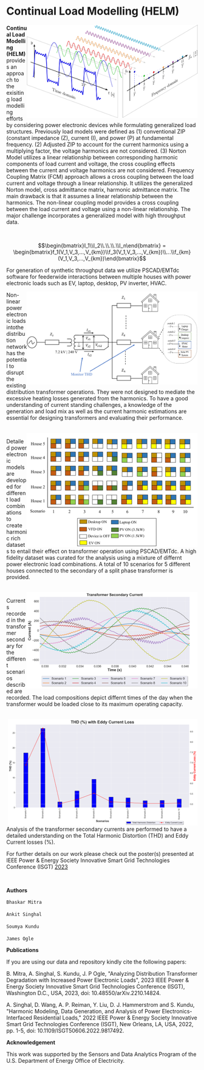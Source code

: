 # Continual Load Modelling (HELM)


<img src="https://github.com/pnnl/Continual-Load-Modelling-HELM/raw/master/img/fourier_series-011.png?raw=true" align="right" width="450px"/>

**Continual Load Modelling (HELM)** provides an approach to the exisiting load modelling efforts by considering power electronic devices while formulating generalized 
load structures. Previously load models were defined as (1) conventional ZIP (constant impedance (Z), current (I), and power (P) at fundamental frequency. 
(2) Adjusted ZIP to account for the current harmonics using a multiplying factor, the voltage harmonics are not considered. (3) Norton Model utilizes a linear relationship 
between corresponding harmonic components of load current and voltage, the cross coupling effects between the current and voltage harmonics are not considered.
Frequency Coupling Matrix (FCM) approach allows a cross coupling between the load current and voltage through a linear relationship. It utilizes the generalized 
Norton model, cross admittance matrix, harmonic admittance matrix. The main drawback is that it assumes a linear relationship between the harmonics.
The non-linear coupling model provides a cross coupling between the load current and voltage using a non-linear relationship. The major challenge incorporates a 
generalized model with high throughput data.

<br clear="left"/>


```math
\begin{bmatrix}I_1\\I_2\\.\\.\\.\\I_n\end{bmatrix} = \begin{bmatrix}f_1(V_1,V_3,...,V_{km})\\f_3(V_1,V_3,...,V_{km})\\...\\f_{km}(V_1,V_3,...,V_{km})\end{bmatrix}
```

For generation of synthetic throughput data we utilize PSCAD/EMTdc software for feederwide interactions between multiple houses with power electronic loads such as EV, laptop, desktop, PV inverter, HVAC.


<img src="https://github.com/pnnl/Continual-Load-Modelling-HELM/raw/master/img/house_representation.png?raw=true" align="right" width="450px"/>

Non-linear power electronic loads intothe distribution network has the potential to disrupt the existing distribution transformer operations. They were not designed to mediate the excessive heating losses 
generated from the harmonics. To have a good  understanding of  current standing challenges, a knowledge of the generation and load mix as well as the current harmonic estimations are essential for designing 
transformers and evaluating their performance.

<br clear="left"/>

<img src="https://github.com/pnnl/Continual-Load-Modelling-HELM/raw/master/img/scenarios_updated.jpg?raw=true" align="right" width="450px"/>

Detailed power electronic models are developed for different load combinations to create harmonic rich datasets to entail their effect on transformer operation using PSCAD/EMTdc. A high fidelity dataset 
was curated for the analysis using a mixture of differnt power electronic load combinations. A total of 10 scenarios for 5 different houses connected to the secondary of a split phase transformer is provided.

<br clear="left"/>

<img src="https://github.com/pnnl/Continual-Load-Modelling-HELM/raw/master/img/Transformer_current.png?raw=true" align="right" width="450px"/>

Currents recorded in the transformer secondary for the different scenarios described are recorded. The load compositions depict differnt times of the day when the transformer would be loaded close to 
its maximum operating capacity. 

<br clear="left"/>

<img src="https://github.com/pnnl/Continual-Load-Modelling-HELM/raw/master/img/THD_calc.png?raw=true" align="right" width="500px"/>

Analysis of the transformer secondary currents are performed to have a detailed understanding on the Total Harmonic Distortion (THD) and Eddy Current losses (%).

For further details on our work please check out the poster(s) presented at IEEE Power & Energy Society Innovative Smart Grid Technologies Conference (ISGT) [2023](https://github.com/pnnl/Continual-Load-Modelling-HELM/raw/master/img/ISGT23-Bhaskar.pdf)


<br clear="right"/>

**Authors**
```
Bhaskar Mitra

Ankit Singhal

Soumya Kundu

James Ogle
```

**Publications**

If you are using our data and repository kindly cite the following papers:


B. Mitra, A. Singhal, S. Kundu, J. P Ogle, "Analyzing Distribution Transformer Degradation with Increased Power Electronic Loads", 2023 IEEE Power & Energy Society Innovative Smart Grid Technologies Conference (ISGT), Washington D.C., USA, 2023, doi: 10.48550/arXiv.2210.14824.

A. Singhal, D. Wang, A. P. Reiman, Y. Liu, D. J. Hammerstrom and S. Kundu, "Harmonic Modeling, Data Generation, and Analysis of Power Electronics-Interfaced Residential Loads," 2022 IEEE Power & Energy Society Innovative Smart Grid Technologies Conference (ISGT), New Orleans, LA, USA, 2022, pp. 1-5, doi: 10.1109/ISGT50606.2022.9817492.


**Acknowledgement**

This work was supported by the Sensors and Data Analytics Program of the U.S. Department of Energy Office of Electricity.
